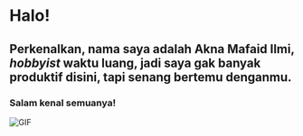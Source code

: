 # **Halo!**

## Perkenalkan, nama saya adalah **Akna Mafaid Ilmi**, _hobbyist_ waktu luang, jadi saya gak banyak produktif disini, tapi senang bertemu denganmu.

### Salam kenal semuanya!

![GIF](https://64.media.tumblr.com/dcebdaebfe31f8c48d7e7c414d44c1d8/8b06acec8602d380-59/s540x810/f2710cf21c547049c5deb4aef9920040cdd740f5.gifvf)

<!--
**Akna45/Akna45** is a ✨ _special_ ✨ repository because its `README.md` (this file) appears on your GitHub profile.

Here are some ideas to get you started:

- 🔭 I’m currently working on ...
- 🌱 I’m currently learning ...
- 👯 I’m looking to collaborate on ...
- 🤔 I’m looking for help with ...
- 💬 Ask me about ...
- 📫 How to reach me: ...
- 😄 Pronouns: ...
- ⚡ Fun fact: ...
-->

